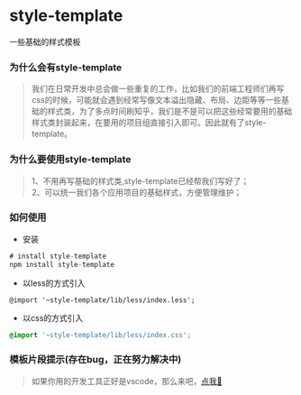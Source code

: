 # style-template
一些基础的样式模板

### 为什么会有style-template

>我们在日常开发中总会做一些重复的工作，比如我们的前端工程师们再写css的时候，可能就会遇到经常写像文本溢出隐藏、布局、边距等等一些基础的样式类，为了多点时间刷知乎，我们是不是可以把这些经常要用的基础样式类封装起来，在要用的项目组直接引入即可。因此就有了style-template。


### 为什么要使用style-template
>1、不用再写基础的样式类,style-template已经帮我们写好了；    
2、可以统一我们各个应用项目的基础样式，方便管理维护；


### 如何使用
+ 安装
```js
# install style-template
npm install style-template
```

+ 以less的方式引入
```less
@import '~style-template/lib/less/index.less';
```

+ 以css的方式引入
```css
@import '~style-template/lib/less/index.css';
```

### 模板片段提示(存在bug，正在努力解决中)
>如果你用的开发工具正好是vscode，那么来吧，[点我👀](https://github.com/xiaotangdou/vscode-style-template-snippets/blob/master/README.md)

